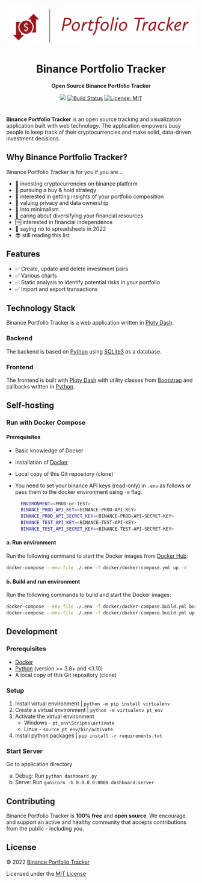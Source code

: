 <div align="center">
  <a href="#">
    <img
      alt="Portfolio Tracker Logo"
      src="https://raw.githubusercontent.com/Jeevan-J/binance-portfolio-tracker/main/app/assets/PortfolioTrackerLogos/Portfolio%20Tracker%20Rectangle.png"
      width="500"
    />
  </a>
  <h1>Binance Portfolio Tracker</h1>
  <p>
    <strong>Open Source Binance Portfolio Tracker</strong>
  </p>
  <p>
    <a href="#contributing">
      <img src="https://img.shields.io/badge/contributions-welcome-orange.svg"/></a>
    <a href="https://github.com/Jeevan-J/binance-portfolio-tracker/actions/workflows/docker-publish.yml" rel="nofollow">
      <img src="https://github.com/Jeevan-J/binance-portfolio-tracker/actions/workflows/docker-publish.yml/badge.svg" alt="Build Status"/></a>
    <a href="https://opensource.org/licenses/MIT" rel="nofollow">
      <img src="https://img.shields.io/badge/License-MIT-yellow.svg" alt="License: MIT"/></a>
  </p>
  <h1></h1>
</div>

**Binance Portfolio Tracker** is an open source tracking and visualization application built with web technology. The application empowers busy people to keep track of their cryptocurrencies and make solid, data-driven investment decisions.

## Why Binance Portfolio Tracker?

Binance Portfolio Tracker is for you if you are...

- 💼 investing cryptocurrencies on binance platform
- 🏦 pursuing a buy & hold strategy
- 🎯 interested in getting insights of your portfolio composition
- 👻 valuing privacy and data ownership
- 🧘 into minimalism
- 🧺 caring about diversifying your financial resources
- 🆓 interested in financial independence
- 🙅 saying no to spreadsheets in 2022
- 😎 still reading this list

## Features

- ✅ Create, update and delete investment pairs
- ✅ Various charts
- ✅ Static analysis to identify potential risks in your portfolio
- ✅ Import and export transactions

## Technology Stack

Binance Portfolio Tracker is a web application written in [Ploty Dash](https://plotly.com/dash/).

### Backend

The backend is based on [Python](https://python.org) using [SQLite3](https://www.sqlite.org) as a database.

### Frontend

The frontend is built with [Ploty Dash](https://plotly.com/dash/) with utility classes from [Bootstrap](https://getbootstrap.com) and callbacks written in [Python](https://python.org).

## Self-hosting

### Run with Docker Compose

#### Prerequisites

- Basic knowledge of Docker
- Installation of [Docker](https://www.docker.com/products/docker-desktop)
- Local copy of this Git repository (clone)
- You need to set your binance API keys (read-only) in `.env` as follows or pass them to the docker environment using `-e` flag.
  
  ```bash
    ENVIRONMENT=<PROD-or-TEST>
    BINANCE_PROD_API_KEY=<BINANCE-PROD-API-KEY>
    BINANCE_PROD_API_SECRET_KEY=<BINANCE-PROD-API-SECRET-KEY>
    BINANCE_TEST_API_KEY=<BINANCE-TEST-API-KEY>
    BINANCE_TEST_API_SECRET_KEY=<BINANCE-TEST-API-SECRET-KEY>
  ```

#### a. Run environment

Run the following command to start the Docker images from [Docker Hub](https://hub.docker.com/r/ghostfolio/ghostfolio):

```bash
docker-compose --env-file ./.env -f docker/docker-compose.yml up -d
```

#### b. Build and run environment

Run the following commands to build and start the Docker images:

```bash
docker-compose --env-file ./.env -f docker/docker-compose.build.yml build
docker-compose --env-file ./.env -f docker/docker-compose.build.yml up -d
```

## Development

### Prerequisites

- [Docker](https://www.docker.com/products/docker-desktop)
- [Python](https://python.org) (version >= 3.8+ and <3.10)
- A local copy of this Git repository (clone)

### Setup

1. Install virtual environment | `python -m pip install virtualenv`
2. Create a virtual environment | `python -m virtualenv pt_env`
3. Activate the virtual environment 
   - Windows - `pt_env\Scripts\activate`
   - Linux - `source pt_env/bin/activate`
4. Install python packages | `pip install -r requirements.txt`

### Start Server
Go to application directory
<ol type="a">
  <li>Debug: Run <code>python dashboard.py</code></li>
  <li>Serve: Run <code>gunicorn -b 0.0.0.0:8000 dashboard:server</code></li>
</ol>

## Contributing

Binance Portfolio Tracker is **100% free** and **open source**. We encourage and support an active and healthy community that accepts contributions from the public - including you.

## License

© 2022 [Binance Portfolio Tracker](#)

Licensed under the [MIT License](https://opensource.org/licenses/MIT)